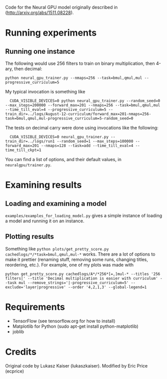 Code for the Neural GPU model originally described in
(http://arxiv.org/abs/1511.08228).


Running experiments
===================

Running one instance
--------------------

The following would use 256 filters to train on binary multiplication,
then 4-ary, then decimal:
```
python neural_gpu_trainer.py --nmaps=256 --task=bmul,qmul,mul --progressive_curriculum=5
```

My typical invocation is something like

```
  CUDA_VISIBLE_DEVICES=0 python neural_gpu_trainer.py --random_seed=0 --max_steps=200000 --forward_max=201 --nmaps=256 --task=bmul,qmul,mul --time_till_eval=4 --progressive_curriculum=5 --train_dir=../logs/August-12-curriculum/forward_max=201-nmaps=256-task=bmul,qmul,mul-progressive_curriculum=5-random_seed=0
```

The tests on decimal carry were done using invocations like the following:
```
  CUDA_VISIBLE_DEVICES=0 neural_gpu_trainer.py --train_dir=../logs/run1 --random_seed=1 --max_steps=100000 --forward_max=201 --nmaps=128 --task=add --time_till_eval=4 --time_till_ckpt=1
```

You can find a list of options, and their default values, in `neuralgpu/trainer.py`.

Examining results
=================

Loading and examining a model
-----------------------------

`examples/examples_for_loading_model.py` gives a simple instance of loading a
model and running it on an instance.

Plotting results
----------------

Something like `python plots/get_pretty_score.py cachedlogs/*/*task=bmul,qmul,mul-*` works.  There are a lot of options to make it prettier (renaming stuff, removing some runs, changing titles, reordering, etc.).  For example, one of my plots was made with

```
python get_pretty_score.py cachedlogs/A*/*256*[=,]mul-* --titles '256 filters|' --title 'Decimal multiplication is easier with curriculum' --task mul --remove_strings='|-progressive_curriculum=5' --exclude='layer|progressive' --order '4,2,1,3' --global-legend=1
```

Requirements
============

* TensorFlow (see tensorflow.org for how to install)
* Matplotlib for Python (sudo apt-get install python-matplotlib)
* joblib

Credits
=======

Original code by Lukasz Kaiser (lukaszkaiser).  Modified by Eric Price
(ecprice)
